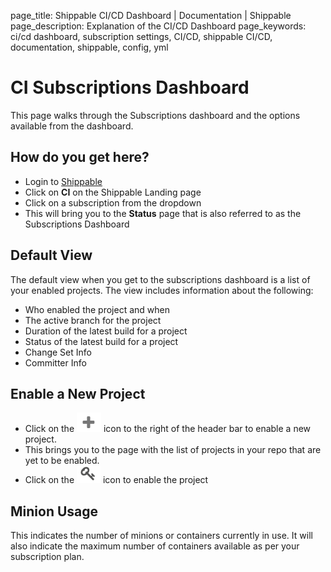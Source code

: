 page_title: Shippable CI/CD Dashboard |  Documentation | Shippable
page_description: Explanation of the CI/CD Dashboard
page_keywords: ci/cd dashboard, subscription settings, CI/CD, shippable CI/CD, documentation, shippable, config, yml

# CI Subscriptions Dashboard

This page walks through the Subscriptions dashboard and the options available from the dashboard.

## How do you get here?

- Login to [Shippable](http://shippable.com)
- Click on **CI** on the Shippable Landing page
- Click on a subscription from the dropdown
- This will bring you to the **Status** page that is also referred to as the Subscriptions Dashboard

## Default View

The default view when you get to the subscriptions dashboard is a list of your enabled projects. The view includes information about the following:

- Who enabled the project and when
- The active branch for the project
- Duration of the latest build for a project
- Status of the latest build for a project
- Change Set Info
- Committer Info

## Enable a New Project

- Click on the ![add icon](images/add_icon.gif) icon to the right of the header bar to enable a new project.
- This brings you to the page with the list of projects in your repo that are yet to be enabled.
- Click on the ![key](images/enable_icon.gif) icon to enable the project

## Minion Usage

This indicates the number of minions or containers currently in use. It will also indicate the maximum number of containers available as per your subscription plan.



